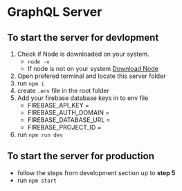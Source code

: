 # GraphQL Server

## To start the server for devlopment

1. Check if Node is downloaded on your system.
   - `node -v`
   - If node is not on your system [Download Node](https://nodejs.org/en/download/)
2. Open prefered terminal and locate this server folder
3. run `npm i`
4. create `.env` file in the root folder
5. Add your firebase database keys in to env file
   - FIREBASE_API_KEY = <key>
   - FIREBASE_AUTH_DOMAIN = <domain>
   - FIREBASE_DATABASE_URL = <url>
   - FIREBASE_PROJECT_ID = <project id>
6. run `npm run dev`

## To start the server for production

- follow the steps from development section up to **step 5**
- run `npm start`